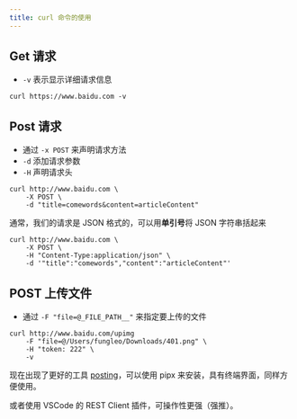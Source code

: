 ```yaml
---
title: curl 命令的使用
---
```


## Get 请求

- `-v` 表示显示详细请求信息

```shell
curl https://www.baidu.com -v
```

## Post 请求

- 通过 `-x POST` 来声明请求方法
- `-d` 添加请求参数
- `-H` 声明请求头

```shell
curl http://www.baidu.com \
    -X POST \
    -d "title=comewords&content=articleContent"
```

通常，我们的请求是 JSON 格式的，可以用**单引号**将 JSON 字符串括起来

```shell
curl http://www.baidu.com \
    -X POST \
    -H "Content-Type:application/json" \
    -d '"title":"comewords","content":"articleContent"'
```

## POST 上传文件

- 通过 `-F "file=@_FILE_PATH__"` 来指定要上传的文件

```shell
curl http://www.baidu.com/upimg 
    -F "file=@/Users/fungleo/Downloads/401.png" \
    -H "token: 222" \
    -v
```

现在出现了更好的工具 [posting](https://github.com/darrenburns/posting)，可以使用 pipx 来安装，具有终端界面，同样方便使用。

或者使用 VSCode 的 REST Client 插件，可操作性更强（强推）。
